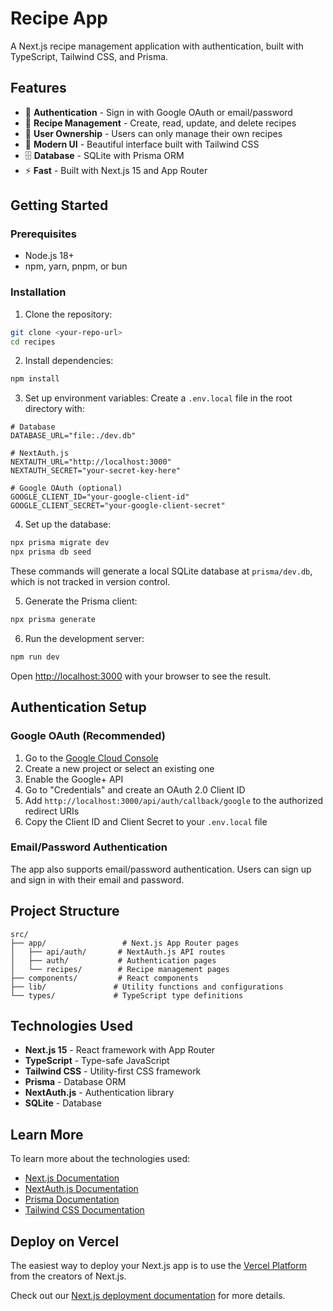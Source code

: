 # Recipe App

A Next.js recipe management application with authentication, built with TypeScript, Tailwind CSS, and Prisma.

## Features

- 🔐 **Authentication** - Sign in with Google OAuth or email/password
- 📝 **Recipe Management** - Create, read, update, and delete recipes
- 👤 **User Ownership** - Users can only manage their own recipes
- 🎨 **Modern UI** - Beautiful interface built with Tailwind CSS
- 🗄️ **Database** - SQLite with Prisma ORM
- ⚡ **Fast** - Built with Next.js 15 and App Router

## Getting Started

### Prerequisites

- Node.js 18+ 
- npm, yarn, pnpm, or bun

### Installation

1. Clone the repository:
```bash
git clone <your-repo-url>
cd recipes
```

2. Install dependencies:
```bash
npm install
```

3. Set up environment variables:
Create a `.env.local` file in the root directory with:
```env
# Database
DATABASE_URL="file:./dev.db"

# NextAuth.js
NEXTAUTH_URL="http://localhost:3000"
NEXTAUTH_SECRET="your-secret-key-here"

# Google OAuth (optional)
GOOGLE_CLIENT_ID="your-google-client-id"
GOOGLE_CLIENT_SECRET="your-google-client-secret"
```

4. Set up the database:
```bash
npx prisma migrate dev
npx prisma db seed
```
These commands will generate a local SQLite database at `prisma/dev.db`, which is not tracked in version control.

5. Generate the Prisma client:
```bash
npx prisma generate
```
6. Run the development server:
```bash
npm run dev
```

Open [http://localhost:3000](http://localhost:3000) with your browser to see the result.

## Authentication Setup

### Google OAuth (Recommended)

1. Go to the [Google Cloud Console](https://console.cloud.google.com/)
2. Create a new project or select an existing one
3. Enable the Google+ API
4. Go to "Credentials" and create an OAuth 2.0 Client ID
5. Add `http://localhost:3000/api/auth/callback/google` to the authorized redirect URIs
6. Copy the Client ID and Client Secret to your `.env.local` file

### Email/Password Authentication

The app also supports email/password authentication. Users can sign up and sign in with their email and password.

## Project Structure

```
src/
├── app/                 # Next.js App Router pages
│   ├── api/auth/       # NextAuth.js API routes
│   ├── auth/           # Authentication pages
│   └── recipes/        # Recipe management pages
├── components/         # React components
├── lib/               # Utility functions and configurations
└── types/             # TypeScript type definitions
```

## Technologies Used

- **Next.js 15** - React framework with App Router
- **TypeScript** - Type-safe JavaScript
- **Tailwind CSS** - Utility-first CSS framework
- **Prisma** - Database ORM
- **NextAuth.js** - Authentication library
- **SQLite** - Database

## Learn More

To learn more about the technologies used:

- [Next.js Documentation](https://nextjs.org/docs)
- [NextAuth.js Documentation](https://next-auth.js.org/)
- [Prisma Documentation](https://www.prisma.io/docs/)
- [Tailwind CSS Documentation](https://tailwindcss.com/docs)

## Deploy on Vercel

The easiest way to deploy your Next.js app is to use the [Vercel Platform](https://vercel.com/new?utm_medium=default-template&filter=next.js&utm_source=create-next-app&utm_campaign=create-next-app-readme) from the creators of Next.js.

Check out our [Next.js deployment documentation](https://nextjs.org/docs/app/building-your-application/deploying) for more details.
